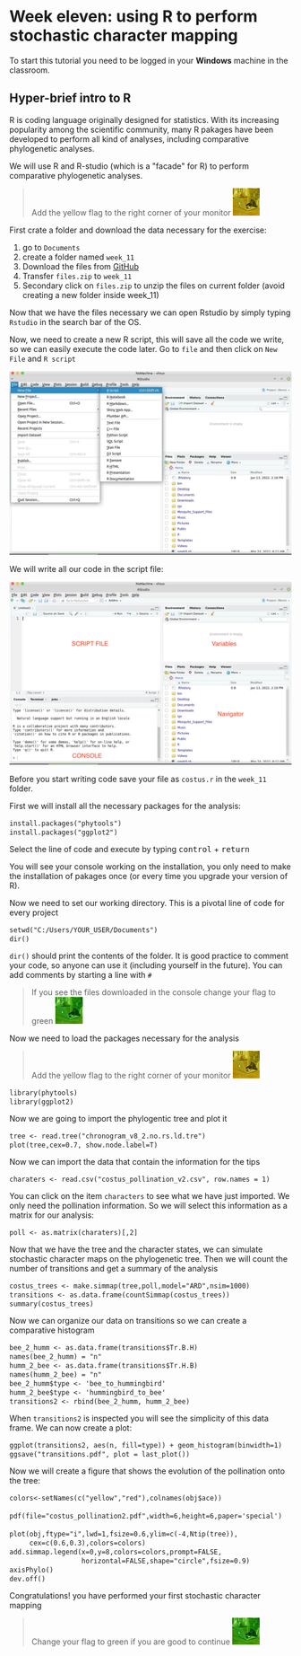 # Week eleven: using R to perform stochastic character mapping

To start this tutorial you need to be logged in your **Windows** machine in the classroom.


## Hyper-brief intro to R

R is coding language originally designed for statistics. With its increasing popularity among the scientific community, many R pakages have been developed to perform all kind of analyses, including comparative phylogenetic analyses.

We will use R and R-studio (which is a "facade" for R) to perform comparative phylogenetic analyses. 

> Add the yellow flag to the right corner of your monitor ![](img/yellow.jpeg)

First crate a folder and download the data necessary for the exercise:

1. go to `Documents`
2. create a folder named `week_11`
3. Download the files from [GitHub](https://github.com/oscarvargash/biol_550_2022/raw/main/week_11/files/files.zip)
4. Transfer `files.zip` to `week_11`
5. Secondary click on `files.zip` to unzip the files on current folder (avoid creating a new folder inside week_11)

Now that we have the files necessary we can open Rstudio by simply typing `Rstudio` in the search bar of the OS.

Now, we need to create a new R script, this will save all the code we write, so we can easily execute the code later. Go to `file` and then click on `New File` and `R script`

![](img/script.png)

We will write all our code in the script file:

![](img/rstudio.png)

Before you start writing code save your file as `costus.r` in the `week_11` folder.

First we will install all the necessary packages for the analysis:

```
install.packages("phytools")
install.packages("ggplot2")
```

Select the line of code and execute by typing <kbd>control</kbd> + <kbd>return</kbd>

You will see your console working on the installation, you only need to make the installation of pakages once (or every time you upgrade your version of R).

Now we need to set our working directory. This is a pivotal line of code for every project

```
setwd("C:/Users/YOUR_USER/Documents")
dir()
```

`dir()` should print the contents of the folder. It is good practice to comment your code, so anyone can use it (including yourself in the future). You can add comments by starting a line with `#`

> If you see the files downloaded in the console change your flag to green ![](img/green.jpeg)

Now we need to load the packages necessary for the analysis

> Add the yellow flag to the right corner of your monitor ![](img/yellow.jpeg)

```
library(phytools)
library(ggplot2)
```
Now we are going to import the phylogentic tree and plot it

```
tree <- read.tree("chronogram_v8_2.no.rs.ld.tre")
plot(tree,cex=0.7, show.node.label=T)
```

Now we can import the data that contain the information for the tips

```
charaters <- read.csv("costus_pollination_v2.csv", row.names = 1)
```

You can click on the item `characters` to see what we have just imported. We only need the pollination information. So we will select this information as a matrix for our analysis:

```
poll <- as.matrix(charaters)[,2]
```

Now that we have the tree and the character states, we can simulate stochastic character maps on the phylogenetic tree. Then we will count the number of transitions and get a summary of the analysis

```
costus_trees <- make.simmap(tree,poll,model="ARD",nsim=1000)
transitions <- as.data.frame(countSimmap(costus_trees)) 
summary(costus_trees)
```

Now we can organize our data on transitions so we can create a comparative histogram

```
bee_2_humm <- as.data.frame(transitions$Tr.B.H)
names(bee_2_humm) = "n"
humm_2_bee <- as.data.frame(transitions$Tr.H.B)
names(humm_2_bee) = "n"
bee_2_humm$type <- 'bee_to_hummingbird'
humm_2_bee$type <- 'hummingbird_to_bee'
transitions2 <- rbind(bee_2_humm, humm_2_bee)
```
When `transitions2` is inspected you will see the simplicity of this data frame. We can now create a plot:

```
ggplot(transitions2, aes(n, fill=type)) + geom_histogram(binwidth=1)
ggsave("transitions.pdf", plot = last_plot())
```

Now we will create a figure that shows the evolution of the pollination onto the tree:

```
colors<-setNames(c("yellow","red"),colnames(obj$ace)) 

pdf(file="costus_pollination2.pdf",width=6,height=6,paper='special') 

plot(obj,ftype="i",lwd=1,fsize=0.6,ylim=c(-4,Ntip(tree)),
     cex=c(0.6,0.3),colors=colors)
add.simmap.legend(x=0,y=8,colors=colors,prompt=FALSE,
                  horizontal=FALSE,shape="circle",fsize=0.9)
axisPhylo()
dev.off()
```

Congratulations! you have performed your first stochastic character mapping
 

> Change your flag to green if you are good to continue ![](img/green.jpeg)



